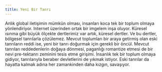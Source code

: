 ```yaml
---
title: Yeni Bir Tanrı
---
```


Anlık global iletişimin mümkün olması, insanları koca tek bir toplum olmaya
yönlendiriyor. Internet üzerinden ortak bir imgelem inşa oluyor. Küresel ısınma
gibi büyük ölçekte dertlerimiz var artık, küresel dertler. Ve bu dertler,
bölgesel tanrılarla çözülemez. Mevcut toplumları bir araya getirmiş olan eski
tanrıların reddi ise, yeni bir tanrı doğurmak için gerekli bir öncül. Mevcut
tanrıları reddedenlerin doğaya dönmesi, paganlığı romantize etmesi de bir nevi
pre-tektanrı zeminini tesis etme girişimi. İnsanlık tek bir toplum olmaya
gidiyor, tanrılarıyla beraber devletlerini de yıkmak istiyor. Eski tanrılar da
hayatta kalmak adına her zamankinden daha kızgın, savaşıyor.
